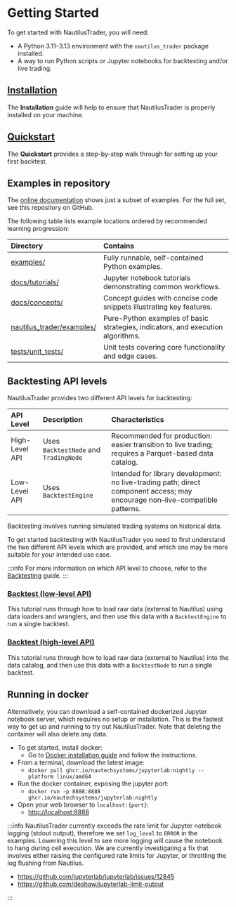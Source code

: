 # Getting Started

To get started with NautilusTrader, you will need:

- A Python 3.11–3.13 environment with the `nautilus_trader` package installed.
- A way to run Python scripts or Jupyter notebooks for backtesting and/or live trading.

## [Installation](installation.md)

The **Installation** guide will help to ensure that NautilusTrader is properly installed on your machine.

## [Quickstart](quickstart.md)

The **Quickstart** provides a step-by-step walk through for setting up your first backtest.

## Examples in repository

The [online documentation](https://nautilustrader.io/docs/latest/) shows just a subset of examples. For the full set, see this repository on GitHub.

The following table lists example locations ordered by recommended learning progression:

| Directory                   | Contains                                                                                                                    |
|:----------------------------|:----------------------------------------------------------------------------------------------------------------------------|
| [examples/](https://github.com/nautechsystems/nautilus_trader/tree/develop/examples)                 | Fully runnable, self-contained Python examples.                                                                                     |
| [docs/tutorials/](../tutorials/)           | Jupyter notebook tutorials demonstrating common workflows.                                                                              |
| [docs/concepts/](../concepts/)            | Concept guides with concise code snippets illustrating key features. |
| [nautilus_trader/examples/](../../nautilus_trader/examples/) | Pure-Python examples of basic strategies, indicators, and execution algorithms.                                     |
| [tests/unit_tests/](../../tests/unit_tests/)         | Unit tests covering core functionality and edge cases.                      |

## Backtesting API levels

NautilusTrader provides two different API levels for backtesting:

| API Level      | Description                           | Characteristics                                                                                                                                                                                                                                                                                                                                                        |
|:---------------|:--------------------------------------|:-----------------------------------------------------------------------------------------------------------------------------------------------------------------------------------------------------------------------------------------------------------------------------------------------------------------------------------------------------------------------|
| High-Level API | Uses `BacktestNode` and `TradingNode` | Recommended for production: easier transition to live trading; requires a Parquet-based data catalog. |
| Low-Level API  | Uses `BacktestEngine`                 | Intended for library development: no live-trading path; direct component access; may encourage non–live-compatible patterns. |

Backtesting involves running simulated trading systems on historical data.

To get started backtesting with NautilusTrader you need to first understand the two different API
levels which are provided, and which one may be more suitable for your intended use case.

:::info
For more information on which API level to choose, refer to the [Backtesting](../concepts/backtesting.md) guide.
:::

### [Backtest (low-level API)](backtest_low_level.md)

This tutorial runs through how to load raw data (external to Nautilus) using data loaders and wranglers,
and then use this data with a `BacktestEngine` to run a single backtest.

### [Backtest (high-level API)](backtest_high_level.md)

This tutorial runs through how to load raw data (external to Nautilus) into the data catalog,
and then use this data with a `BacktestNode` to run a single backtest.

## Running in docker

Alternatively, you can download a self-contained dockerized Jupyter notebook server, which requires no setup or
installation. This is the fastest way to get up and running to try out NautilusTrader. Note that deleting the container will also delete any data.

- To get started, install docker:
  - Go to [Docker installation guide](https://docs.docker.com/get-docker/) and follow the instructions.
- From a terminal, download the latest image:
  - `docker pull ghcr.io/nautechsystems/jupyterlab:nightly --platform linux/amd64`
- Run the docker container, exposing the jupyter port:
  - `docker run -p 8888:8888 ghcr.io/nautechsystems/jupyterlab:nightly`
- Open your web browser to `localhost:{port}`:
  - <http://localhost:8888>

:::info
NautilusTrader currently exceeds the rate limit for Jupyter notebook logging (stdout output),
therefore we set `log_level` to `ERROR` in the examples. Lowering this level to see
more logging will cause the notebook to hang during cell execution. We are currently
investigating a fix that involves either raising the configured rate limits for
Jupyter, or throttling the log flushing from Nautilus.

- <https://github.com/jupyterlab/jupyterlab/issues/12845>
- <https://github.com/deshaw/jupyterlab-limit-output>

:::
